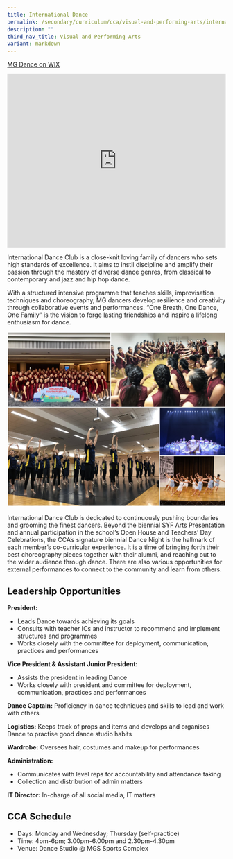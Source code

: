 ```yaml
---
title: International Dance
permalink: /secondary/curriculum/cca/visual-and-performing-arts/international-dance/
description: ""
third_nav_title: Visual and Performing Arts
variant: markdown
---
```

[MG Dance on WIX](https://mgdancee.wixsite.com/mgdancee)

<div style="width:100%; height:400px">
  <iframe class="ive_eobj_center" allowfullscreen="" frameborder="0" src="https://www.youtube.com/embed/cLIczQXvusA" height="100%" width="100%">
  </iframe>
</div>

International Dance Club is a close-knit loving family of dancers who sets high standards of excellence. It aims to instil discipline and amplify their passion through the mastery of diverse dance genres, from classical to contemporary and jazz and hip hop dance.

With a structured intensive programme that teaches skills, improvisation techniques and choreography, MG dancers develop resilience and creativity through collaborative events and performances. “One Breath, One Dance, One Family” is the vision to forge lasting friendships and inspire a lifelong enthusiasm for dance.

![](/images/Sec_cca/international-dance-club.jpg)

International Dance Club is dedicated to continuously pushing boundaries and grooming the finest dancers. Beyond the biennial SYF Arts Presentation and annual participation in the school’s Open House and Teachers’ Day Celebrations, the CCA’s signature biennial Dance Night is the hallmark of each member’s co-curricular experience. It is a time of bringing forth their best choreography pieces together with their alumni, and reaching out to the wider audience through dance. There are also various opportunities for external performances to connect to the community and learn from others.


## Leadership Opportunities

**President:**
- Leads Dance towards achieving its goals
- Consults with teacher ICs and instructor to recommend and implement structures and programmes
- Works closely with the committee for deployment, communication, practices and performances

**Vice President &amp; Assistant Junior President:**
- Assists the president in leading Dance
- Works closely with president and committee for deployment, communication, practices and performances

**Dance Captain:** Proficiency in dance techniques and skills to lead and work with others

**Logistics:** Keeps track of props and items and develops and organises Dance to practise good dance studio habits

**Wardrobe:** Oversees hair, costumes and makeup for performances

**Administration:**
- Communicates with level reps for accountability and attendance taking
- Collection and distribution of admin matters

**IT Director:** In-charge of all social media, IT matters


## CCA Schedule
* Days: Monday and Wednesday; Thursday (self-practice)
* Time: 4pm-6pm; 3.00pm-6.00pm and 2.30pm-4.30pm
* Venue: Dance Studio @ MGS Sports Complex